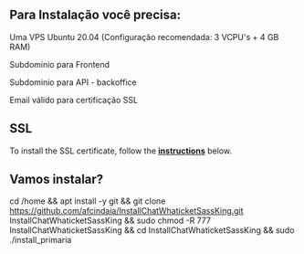 ## Para Instalação você precisa:

Uma VPS Ubuntu 20.04 (Configuração recomendada: 3 VCPU's + 4 GB RAM)

Subdominio para Frontend

Subdominio para API - backoffice

Email válido para certificação SSL

## SSL

To install the SSL certificate, follow the **[instructions](https://certbot.eff.org/instructions?ws=other&os=ubuntufocal)** below.

## Vamos instalar?

cd /home && apt install -y git && git clone https://github.com/afcindaia/InstallChatWhaticketSassKing.git InstallChatWhaticketSassKing && sudo chmod -R 777 InstallChatWhaticketSassKing  && cd InstallChatWhaticketSassKing  && sudo ./install_primaria


